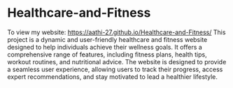 # Healthcare-and-Fitness
To view my website: https://aathi-27.github.io/Healthcare-and-Fitness/
This project is a dynamic and user-friendly healthcare and fitness website designed to help individuals achieve their wellness goals. It offers a comprehensive range of features, including fitness plans, health tips, workout routines, and nutritional advice. The website is designed to provide a seamless user experience, allowing users to track their progress, access expert recommendations, and stay motivated to lead a healthier lifestyle.

